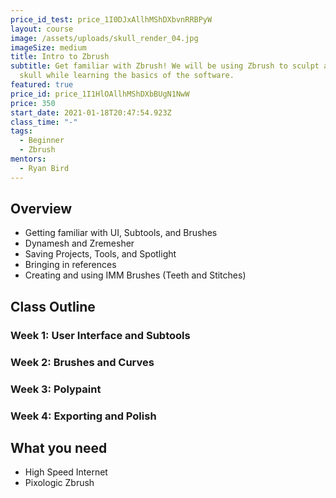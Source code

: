 ```yaml
---
price_id_test: price_1I0DJxAllhMShDXbvnRRBPyW
layout: course
image: /assets/uploads/skull_render_04.jpg
imageSize: medium
title: Intro to Zbrush
subtitle: Get familiar with Zbrush! We will be using Zbrush to sculpt a cartoony
  skull while learning the basics of the software.
featured: true
price_id: price_1I1HlOAllhMShDXbBUgN1NwW
price: 350
start_date: 2021-01-18T20:47:54.923Z
class_time: "-"
tags:
  - Beginner
  - Zbrush
mentors:
  - Ryan Bird
---
```

## Overview

* Getting familiar with UI, Subtools, and Brushes
* Dynamesh and Zremesher
* Saving Projects, Tools, and Spotlight
* Bringing in references
* Creating and using IMM Brushes (Teeth and Stitches)

## Class Outline

### Week 1: User Interface and Subtools

### Week 2: Brushes and Curves

### Week 3: Polypaint

### Week 4: Exporting and Polish

## What you need

* High Speed Internet
* [](https://www.blender.org/)Pixologic Zbrush